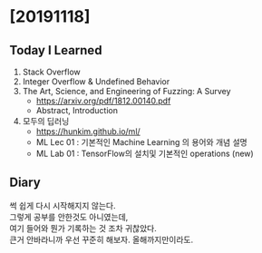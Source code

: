 # [20191118] 

## Today I Learned
1. Stack Overflow
1. Integer Overflow & Undefined Behavior
1. The Art, Science, and Engineering of Fuzzing: A Survey
    - https://arxiv.org/pdf/1812.00140.pdf
    - Abstract, Introduction
1. 모두의 딥러닝
    - https://hunkim.github.io/ml/
    - ML Lec 01 : 기본적인 Machine Learning 의 용어와 개념 설명
    - ML Lab 01 : TensorFlow의 설치및 기본적인 operations (new)

## Diary
썩 쉽게 다시 시작해지지 않는다. <br>
그렇게 공부를 안한것도 아니였는데, <br>
여기 들어와 뭔가 기록하는 것 조차 귀찮았다. <br>
큰거 안바라니까 우선 꾸준히 해보자. 올해까지만이라도. <br>